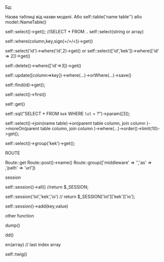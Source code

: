 
Бд:

Назва таблиці від назви моделі. Або self::table('name table'') або model::NameTable()

self::select()->get(); //SELECT * FROM ..
self::select(string or array)

self::where(column,key,sign(=/>/<))->get()

self::select('id')->where('id',2)->get()   or     self::select(['id','kek'])->where(['id' => 2])->get() 

self::delete()->where(['id'=>3])->get()

self::update([column=>key])->where(...)->orWhere(...)->save()

self::find(id)->get();

self::select()->first()

self::get()

self::sql("SELECT * FROM `kek` WHERE `lol` = ?")->param([3]);

self::select()->join(name table)->on(parent table column, join column )->moreOn(parent table column, join column )->where(...)->order()->limit(10)->get();

self::select()->group('kek')->get();


ROUTE

Route::get
Route::post()->name()
Route::group(['middleware' => '','as' => ,'path' => 'url'])



session

self::session()->all()  //return $_SESSION;

self::session('lol','kek','io')  // return $_SESSION['lol']['kek']['io'];

self::session()->add(key,value) 




other function

dump()

dd()

en(array)   // last index array

self::twig() 
